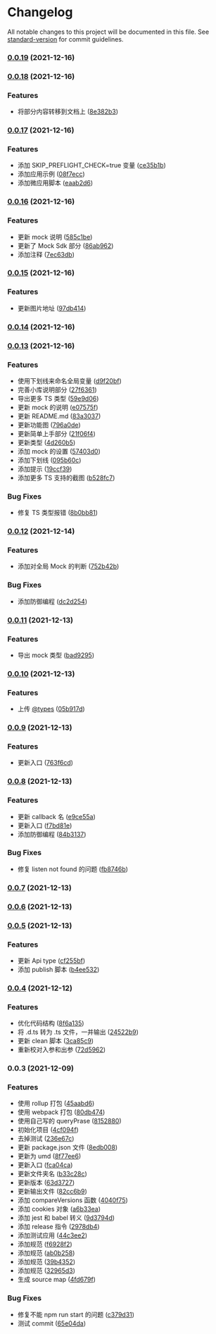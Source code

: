 # Changelog

All notable changes to this project will be documented in this file. See [standard-version](https://github.com/conventional-changelog/standard-version) for commit guidelines.

### [0.0.19](https://github.com/wecom-sidebar/wecom-sidebar-jssdk/compare/v0.0.18...v0.0.19) (2021-12-16)

### [0.0.18](https://github.com/wecom-sidebar/wecom-sidebar-jssdk/compare/v0.0.17...v0.0.18) (2021-12-16)


### Features

* 将部分内容转移到文档上 ([8e382b3](https://github.com/wecom-sidebar/wecom-sidebar-jssdk/commit/8e382b3fdb1412a76811f1834ae0bc6bd83398b9))

### [0.0.17](https://github.com/wecom-sidebar/wecom-sidebar-jssdk/compare/v0.0.16...v0.0.17) (2021-12-16)


### Features

* 添加 SKIP_PREFLIGHT_CHECK=true 变量 ([ce35b1b](https://github.com/wecom-sidebar/wecom-sidebar-jssdk/commit/ce35b1b00ad670df1dfa3b42a374c46dac29e270))
* 添加应用示例 ([08f7ecc](https://github.com/wecom-sidebar/wecom-sidebar-jssdk/commit/08f7eccc25119a2c6d9abe20a53ec9e98654681d))
* 添加微应用脚本 ([eaab2d6](https://github.com/wecom-sidebar/wecom-sidebar-jssdk/commit/eaab2d6b6296e372270e884df3cf0e669c0a1959))

### [0.0.16](https://github.com/wecom-sidebar/wecom-sidebar-jssdk/compare/v0.0.15...v0.0.16) (2021-12-16)


### Features

* 更新 mock 说明 ([585c1be](https://github.com/wecom-sidebar/wecom-sidebar-jssdk/commit/585c1befca00e9b8db307861f21858a18f3614cb))
* 更新了 Mock Sdk 部分 ([86ab962](https://github.com/wecom-sidebar/wecom-sidebar-jssdk/commit/86ab962ea16f47645173815a065baeafac549873))
* 添加注释 ([7ec63db](https://github.com/wecom-sidebar/wecom-sidebar-jssdk/commit/7ec63db3bb444edd5c174000ea9b7fcd25b013ce))

### [0.0.15](https://github.com/wecom-sidebar/wecom-sidebar-jssdk/compare/v0.0.14...v0.0.15) (2021-12-16)


### Features

* 更新图片地址 ([97db414](https://github.com/wecom-sidebar/wecom-sidebar-jssdk/commit/97db414b125725475f33cdaff1fe69a4a6fec406))

### [0.0.14](https://github.com/wecom-sidebar/wecom-sidebar-jssdk/compare/v0.0.13...v0.0.14) (2021-12-16)

### [0.0.13](https://github.com/wecom-sidebar/wecom-sidebar-jssdk/compare/v0.0.12...v0.0.13) (2021-12-16)


### Features

* 使用下划线来命名全局变量 ([d9f20bf](https://github.com/wecom-sidebar/wecom-sidebar-jssdk/commit/d9f20bfb9fe013f2fb16c026d8c060a655e03fec))
* 完善小库说明部分 ([27f6361](https://github.com/wecom-sidebar/wecom-sidebar-jssdk/commit/27f636104e1b4ceba21c871740777171a9eb88c2))
* 导出更多 TS 类型 ([59e9d06](https://github.com/wecom-sidebar/wecom-sidebar-jssdk/commit/59e9d065a8cadeb5ea42246a439be352eb751de2))
* 更新 mock 的说明 ([e07575f](https://github.com/wecom-sidebar/wecom-sidebar-jssdk/commit/e07575f53c2b8b85871a5b11ec32ad7456bc2104))
* 更新 README.md ([83a3037](https://github.com/wecom-sidebar/wecom-sidebar-jssdk/commit/83a3037797110024af08d898754040319263dbc0))
* 更新功能图 ([796a0de](https://github.com/wecom-sidebar/wecom-sidebar-jssdk/commit/796a0de5d541d9480872195c423a92824672da70))
* 更新简单上手部分 ([21f06f4](https://github.com/wecom-sidebar/wecom-sidebar-jssdk/commit/21f06f4d348ca7f420659a410c6269b3da0d273a))
* 更新类型 ([4d260b5](https://github.com/wecom-sidebar/wecom-sidebar-jssdk/commit/4d260b5435cd9a1023a7067f581e159b7e178790))
* 添加 mock 的设置 ([57403d0](https://github.com/wecom-sidebar/wecom-sidebar-jssdk/commit/57403d0e9a253a30e50d5f3e40796e016e4e19e6))
* 添加下划线 ([095b60c](https://github.com/wecom-sidebar/wecom-sidebar-jssdk/commit/095b60c235af9806c68ae89d9ae3062a3088ea20))
* 添加提示 ([19ccf39](https://github.com/wecom-sidebar/wecom-sidebar-jssdk/commit/19ccf39f03ac7759ff09d11a793ea6208fad2e4b))
* 添加更多 TS 支持的截图 ([b528fc7](https://github.com/wecom-sidebar/wecom-sidebar-jssdk/commit/b528fc7c0ecdc0f9d85294e40f08e32467588bd3))


### Bug Fixes

* 修复 TS 类型报错 ([8b0bb81](https://github.com/wecom-sidebar/wecom-sidebar-jssdk/commit/8b0bb81ca7ed301406f99aa5ad897644e407728d))

### [0.0.12](https://github.com/wecom-sidebar/wecom-sidebar-jssdk/compare/v0.0.11...v0.0.12) (2021-12-14)


### Features

* 添加对全局 Mock 的判断 ([752b42b](https://github.com/wecom-sidebar/wecom-sidebar-jssdk/commit/752b42b5c3b67e5091b4641c46e1807fbf29f0f0))


### Bug Fixes

* 添加防御编程 ([dc2d254](https://github.com/wecom-sidebar/wecom-sidebar-jssdk/commit/dc2d254553d71018856d5577175cc3c73b0314c6))

### [0.0.11](https://github.com/wecom-sidebar/wecom-sidebar-jssdk/compare/v0.0.10...v0.0.11) (2021-12-13)


### Features

* 导出 mock 类型 ([bad9295](https://github.com/wecom-sidebar/wecom-sidebar-jssdk/commit/bad92952551bc4123af21582088a066b80f003dd))

### [0.0.10](https://github.com/wecom-sidebar/wecom-sidebar-jssdk/compare/v0.0.9...v0.0.10) (2021-12-13)


### Features

* 上传 [@types](https://github.com/types) ([05b917d](https://github.com/wecom-sidebar/wecom-sidebar-jssdk/commit/05b917d6b7a8a98135645d44956fc2c531944ce1))

### [0.0.9](https://github.com/wecom-sidebar/wecom-sidebar-jssdk/compare/v0.0.8...v0.0.9) (2021-12-13)


### Features

* 更新入口 ([763f6cd](https://github.com/wecom-sidebar/wecom-sidebar-jssdk/commit/763f6cd09be402921bf827e96b0fdc404b4d829f))

### [0.0.8](https://github.com/wecom-sidebar/wecom-sidebar-jssdk/compare/v0.0.7...v0.0.8) (2021-12-13)


### Features

* 更新 callback 名 ([e9ce55a](https://github.com/wecom-sidebar/wecom-sidebar-jssdk/commit/e9ce55aecf3d92d763b684531eec6134cfb1a22a))
* 更新入口 ([f7bd81e](https://github.com/wecom-sidebar/wecom-sidebar-jssdk/commit/f7bd81ebaa808a538a2f335c08a4a67dcaf6fcdd))
* 添加防御编程 ([84b3137](https://github.com/wecom-sidebar/wecom-sidebar-jssdk/commit/84b31371f2d51d16a944e913e579fede3d294d73))


### Bug Fixes

* 修复 listen not found 的问题 ([fb8746b](https://github.com/wecom-sidebar/wecom-sidebar-jssdk/commit/fb8746b4e423466445328af548c9dcecad881722))

### [0.0.7](https://github.com/wecom-sidebar/wecom-sidebar-jssdk/compare/v0.0.6...v0.0.7) (2021-12-13)

### [0.0.6](https://github.com/wecom-sidebar/wecom-sidebar-jssdk/compare/v0.0.5...v0.0.6) (2021-12-13)

### [0.0.5](https://github.com/wecom-sidebar/wecom-sidebar-jssdk/compare/v0.0.4...v0.0.5) (2021-12-13)


### Features

* 更新 Api type ([cf255bf](https://github.com/wecom-sidebar/wecom-sidebar-jssdk/commit/cf255bf8745687f5e462de24ef7e1c2b790f51db))
* 添加 publish 脚本 ([b4ee532](https://github.com/wecom-sidebar/wecom-sidebar-jssdk/commit/b4ee532eff1cf82ac83de331c9f25e6c2fbfb0d8))

### [0.0.4](https://github.com/wecom-sidebar/wecom-sidebar-jssdk/compare/v0.0.3...v0.0.4) (2021-12-12)


### Features

* 优化代码结构 ([8f6a135](https://github.com/wecom-sidebar/wecom-sidebar-jssdk/commit/8f6a13525d52b4df336e22cfa88da4a293194795))
* 将 .d.ts 转为 .ts 文件，一并输出 ([24522b9](https://github.com/wecom-sidebar/wecom-sidebar-jssdk/commit/24522b91fcafd9265a5d784dedab50050168250b))
* 更新 clean 脚本 ([3ca85c9](https://github.com/wecom-sidebar/wecom-sidebar-jssdk/commit/3ca85c97d94ea6691bdf677ca0af8216154457ee))
* 重新校对入参和出参 ([72d5962](https://github.com/wecom-sidebar/wecom-sidebar-jssdk/commit/72d5962895818e5fba9b4ec4f1f35df946e4e65f))

### 0.0.3 (2021-12-09)


### Features

* 使用 rollup 打包 ([45aabd6](https://github.com/wecom-sidebar/wecom-sidebar-jssdk/commit/45aabd65688ea3a82fe3930b599c23d39eb541c5))
* 使用 webpack 打包 ([80db474](https://github.com/wecom-sidebar/wecom-sidebar-jssdk/commit/80db4743615855bdeb297a1c575f3eaefc8a0b6a))
* 使用自己写的 queryPrase ([8152880](https://github.com/wecom-sidebar/wecom-sidebar-jssdk/commit/815288095da94e1f046afdeffb4ed6ca5f717f03))
* 初始化项目 ([4cf094f](https://github.com/wecom-sidebar/wecom-sidebar-jssdk/commit/4cf094f83860b6cd49e96000a094effc73f0f799))
* 去掉测试 ([236e67c](https://github.com/wecom-sidebar/wecom-sidebar-jssdk/commit/236e67cb7198120f8f016b77dd18c20404c01fea))
* 更新 package.json 文件 ([8edb008](https://github.com/wecom-sidebar/wecom-sidebar-jssdk/commit/8edb00831b0944c4ffbe0179cc9c73cb12f9e300))
* 更新为 umd ([8f77ee6](https://github.com/wecom-sidebar/wecom-sidebar-jssdk/commit/8f77ee6f6660f1c46e88fb1f0dd2da6aed94e2c1))
* 更新入口 ([fca04ca](https://github.com/wecom-sidebar/wecom-sidebar-jssdk/commit/fca04ca9e5073680f2a63ea86fa7e5487fe339eb))
* 更新文件夹名 ([b33c28c](https://github.com/wecom-sidebar/wecom-sidebar-jssdk/commit/b33c28c45edc11a9a285ac27c0faa354f9c052d5))
* 更新版本 ([63d3727](https://github.com/wecom-sidebar/wecom-sidebar-jssdk/commit/63d37273b02e114848c06bd43f5f86e610500ca9))
* 更新输出文件 ([82cc6b9](https://github.com/wecom-sidebar/wecom-sidebar-jssdk/commit/82cc6b95252fca16a286386748dff0a8fae3e625))
* 添加 compareVersions 函数 ([4040f75](https://github.com/wecom-sidebar/wecom-sidebar-jssdk/commit/4040f752e3640ef18f87e3a4431dd56251c9e848))
* 添加 cookies 对象 ([a6b33ea](https://github.com/wecom-sidebar/wecom-sidebar-jssdk/commit/a6b33ea997efd3ba08c047cce74bac526cc675ea))
* 添加 jest 和 babel 转义 ([9d3794d](https://github.com/wecom-sidebar/wecom-sidebar-jssdk/commit/9d3794df38ccceaa39429fe2a17a0dd52e2d390e))
* 添加 release 指令 ([2978db4](https://github.com/wecom-sidebar/wecom-sidebar-jssdk/commit/2978db40ce742fdcabf95f9722d20eb7cc2e2f7d))
* 添加测试应用 ([44c3ee2](https://github.com/wecom-sidebar/wecom-sidebar-jssdk/commit/44c3ee2ad69018f7df879c11330b05c261cc3b18))
* 添加规范 ([f6928f2](https://github.com/wecom-sidebar/wecom-sidebar-jssdk/commit/f6928f254b718293ac4dd5750f85ddcb54eba2e4))
* 添加规范 ([ab0b258](https://github.com/wecom-sidebar/wecom-sidebar-jssdk/commit/ab0b258d975c7081b65df1fe8e517e9e1a5c9509))
* 添加规范 ([39b4352](https://github.com/wecom-sidebar/wecom-sidebar-jssdk/commit/39b435213bbaae14bc05d8d75f3ab8a150266b8a))
* 添加规范 ([32965d3](https://github.com/wecom-sidebar/wecom-sidebar-jssdk/commit/32965d3b2728752ddbcaaaacd78d96e663ac0f2e))
* 生成 source map ([4fd679f](https://github.com/wecom-sidebar/wecom-sidebar-jssdk/commit/4fd679fe1a30765d624cfa57425922d6eea9d258))


### Bug Fixes

* 修复不能 npm run start 的问题 ([c379d31](https://github.com/wecom-sidebar/wecom-sidebar-jssdk/commit/c379d31c1e430ba4a5ae792386e4c13e3bda32d3))
* 测试 commit ([65e04da](https://github.com/wecom-sidebar/wecom-sidebar-jssdk/commit/65e04da37b5fb626045b44b16d5c7505e8409526))
